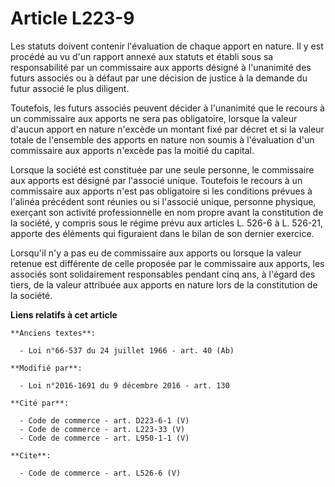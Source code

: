 # Article L223-9

Les statuts doivent contenir l'évaluation de chaque apport en nature. Il y est procédé au vu d'un rapport annexé aux statuts
et établi sous sa responsabilité par un commissaire aux apports désigné à l'unanimité des futurs associés ou à défaut par une
décision de justice à la demande du futur associé le plus diligent. 

Toutefois, les futurs associés peuvent décider à l'unanimité que le recours à un commissaire aux apports ne sera pas
obligatoire, lorsque la valeur d'aucun apport en nature n'excède un montant fixé par décret et si la valeur totale de
l'ensemble des apports en nature non soumis à l'évaluation d'un commissaire aux apports n'excède pas la moitié du capital. 

Lorsque la société est constituée par une seule personne, le commissaire aux apports est désigné par l'associé unique.
Toutefois le recours à un commissaire aux apports n'est pas obligatoire si les conditions prévues à l'alinéa précédent sont
réunies ou si l'associé unique, personne physique, exerçant son activité professionnelle en nom propre avant la constitution
de la société, y compris sous le régime prévu aux articles L. 526-6 à L. 526-21, apporte des éléments qui figuraient dans le
bilan de son dernier exercice. 

Lorsqu'il n'y a pas eu de commissaire aux apports ou lorsque la valeur retenue est différente de celle proposée par le
commissaire aux apports, les associés sont solidairement responsables pendant cinq ans, à l'égard des tiers, de la valeur
attribuée aux apports en nature lors de la constitution de la société.

**Liens relatifs à cet article**

	**Anciens textes**:

	  - Loi n°66-537 du 24 juillet 1966 - art. 40 (Ab)

	**Modifié par**:

	  - Loi n°2016-1691 du 9 décembre 2016 - art. 130

	**Cité par**:

	  - Code de commerce - art. D223-6-1 (V)
	  - Code de commerce - art. L223-33 (V)
	  - Code de commerce - art. L950-1-1 (V)

	**Cite**:

	  - Code de commerce - art. L526-6 (V)
